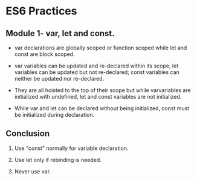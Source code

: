# ES6 Practices

## Module 1- var, let and const. 

* var declarations are globally scoped or function scoped while let and const are block scoped.

* var variables can be updated and re-declared within its scope;
let variables can be updated but not re-declared; const variables can neither be updated nor re-declared.

* They are all hoisted to the top of their scope but while varvariables are initialized with undefined,
let and const variables are not initialized.

* While var and let can be declared without being initialized, const must be initialized during declaration.

## Conclusion ##

1. Use "const" normally for variable declaration.

2. Use let only if rebinding is needed. 

3. Never use var. 

